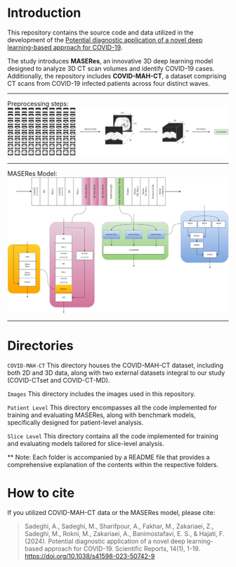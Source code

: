 # Introduction
This repository contains the source code and data utilized in the development of the [Potential diagnostic application of a novel deep learning-based approach for COVID-19](https://www.nature.com/articles/s41598-023-50742-9#:~:text=The%20proposed%20transfer%20learning%20models,with%20an%20accuracy%20of%20100%25.).

The study introduces **MASERes**, an innovative 3D deep learning model designed to analyze 3D CT scan volumes and identify COVID-19 cases. Additionally, the repository includes **COVID-MAH-CT**, a dataset comprising CT scans from COVID-19 infected patients across four distinct waves.
______________________
Preprocessing steps:
![Preprocessing Steps](https://github.com/alrzsdgh/COVID/blob/main/Images/Preprocess.webp)
______________________
MASERes Model:
![MASERes Model](https://github.com/alrzsdgh/COVID/blob/main/Images/MASERes.webp)
______________________

# Directories
`COVID-MAH-CT` This directory houses the COVID-MAH-CT dataset, including both 2D and 3D data, along with two external datasets integral to our study (COVID-CTset and COVID-CT-MD).


`Images` This directory includes the images used in this repository.


`Patient Level` This directory encompasses all the code implemented for training and evaluating MASERes, along with benchmark models, specifically designed for patient-level analysis.


`Slice Level` This directory contains all the code implemented for training and evaluating models tailored for slice-level analysis.

** Note: Each folder is accompanied by a README file that provides a comprehensive explanation of the contents within the respective folders.

# How to cite
If you utilized COVID-MAH-CT data or the MASERes model, please cite:

> Sadeghi, A., Sadeghi, M., Sharifpour, A., Fakhar, M., Zakariaei, Z., Sadeghi, M., Rokni, M., Zakariaei, A., Banimostafavi, E. S., & Hajati, F. (2024). Potential diagnostic application of a novel deep learning-based approach for COVID-19. Scientific Reports, 14(1), 1-19. https://doi.org/10.1038/s41598-023-50742-9
